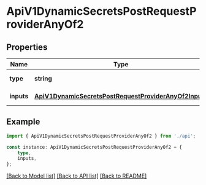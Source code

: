 # ApiV1DynamicSecretsPostRequestProviderAnyOf2


## Properties

Name | Type | Description | Notes
------------ | ------------- | ------------- | -------------
**type** | **string** |  | [default to undefined]
**inputs** | [**ApiV1DynamicSecretsPostRequestProviderAnyOf2Inputs**](ApiV1DynamicSecretsPostRequestProviderAnyOf2Inputs.md) |  | [default to undefined]

## Example

```typescript
import { ApiV1DynamicSecretsPostRequestProviderAnyOf2 } from './api';

const instance: ApiV1DynamicSecretsPostRequestProviderAnyOf2 = {
    type,
    inputs,
};
```

[[Back to Model list]](../README.md#documentation-for-models) [[Back to API list]](../README.md#documentation-for-api-endpoints) [[Back to README]](../README.md)
